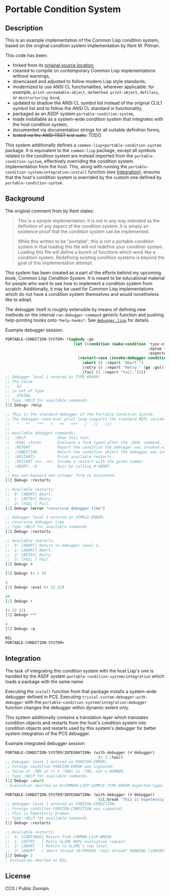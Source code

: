 # Portable Condition System

## Description

This is an example implementation of the Common Lisp condition system, based on the original condition system implementation by Kent M. Pitman.

This code has been:
* forked from its [original source location](http://www.nhplace.com/kent/CL/Revision-18.lisp),
* cleaned to compile on contemporary Common Lisp implementations without warnings,
* downcased and adjusted to follow modern Lisp style standards,
* modernized to use ANSI CL functionalities, wherever applicable: for example, `print-unreadable-object`, `defmethod print-object`, `defclass`, or `destructuring-bind`,
* updated to shadow the ANSI CL symbol list instead of the original CLtL1 symbol list and to follow the ANSI CL standard in functionality,
* packaged as an ASDF system `portable-condition-system`,
* made installable as a system-wide condition system that integrates with the host condition system,
* documented via documentation strings for all suitable definition forms,
* ~~tested via the ANSI-TEST test suite.~~ TODO

This system additionally defines a `common-lisp+portable-condition-system` package. It is equivalent to the `common-lisp` package, except all symbols related to the condition system are instead imported from the `portable-condition-system`, effectively overriding the condition system implementation from the host. This, along with running the `portable-condition-system/integration:install` function (see [Integration](#integration)), ensures that the host's condition system is overrided by the custom one defined by `portable-condition-system`.

## Background

The original comment from by Kent states:

> This is a sample implementation. It is not in any way intended as the definition of any aspect of the condition system. It is simply an existence proof that the condition system can be implemented.
>
> While this written to be "portable", this is not a portable condition system in that loading this file will not redefine your condition system. Loading this file will define a bunch of functions which work like a condition system. Redefining existing condition systems is beyond the goal of this implementation attempt.

This system has been created as a part of the efforts behind my upcoming book, *Common Lisp Condition System*. It is meant to be educational material for people who want to see how to implement a condition system from scratch. Additionally, it may be used for Common Lisp implementations which do not have a condition system themselves and would nonetheless like to adopt.

The debugger itself is roughly extensible by means of defining new methods on the internal `run-debugger-command` generic function and pushing help-printing hooks onto `*help-hooks*`. See [`debugger.lisp`](debugger.lisp) for details.

Example debugger session:

```lisp
PORTABLE-CONDITION-SYSTEM> (tagbody :go
                              (let ((condition (make-condition 'type-error
                                                               :datum 42
                                                               :expected-type 'string)))
                                (restart-case (invoke-debugger condition)
                                  (abort () :report "Abort.")
                                  (retry () :report "Retry." (go :go))
                                  (fail () :report "Fail."))))
;; Debugger level 1 entered on TYPE-ERROR:
;; The value
;;   42
;; is not of type
;;   STRING.
;; Type :HELP for available commands.
[1] Debug> :help

;; This is the standard debugger of the Portable Condition System.
;; The debugger read-eval-print loop supports the standard REPL variables:
;;   *   **   ***   +   ++   +++   /   //   ///   -
;;
;; Available debugger commands:
;;  :HELP              Show this text.
;;  :EVAL <form>       Evaluate a form typed after the :EVAL command.
;;  :REPORT            Report the condition the debugger was invoked with.
;;  :CONDITION         Return the condition object the debugger was invoked with.
;;  :RESTARTS          Print available restarts.
;;  :RESTART <n>, <n>  Invoke a restart with the given number.
;;  :ABORT, :Q         Exit by calling #'ABORT.
;;
;; Any non-keyword non-integer form is evaluated.
[1] Debug> :restarts

;; Available restarts:
;;  0: [ABORT] Abort.
;;  1: [RETRY] Retry.
;;  2: [FAIL ] Fail.
[1] Debug> (error "recursive debugger time")

;; Debugger level 2 entered on SIMPLE-ERROR:
;; recursive debugger time
;; Type :HELP for available commands.
[2] Debug> :restarts

;; Available restarts:
;;  0: [ABORT] Return to debugger level 1.
;;  1: [ABORT] Abort.
;;  2: [RETRY] Retry.
;;  3: [FAIL ] Fail.
[2] Debug> 0

[1] Debug> (+ 2 2)

4
[1] Debug> :eval (+ 22 22)

44
[1] Debug> +

(+ 22 22)
[1] Debug> ***

4
[1] Debug> :q

NIL
PORTABLE-CONDITION-SYSTEM> 
```

## Integration

The task of integrating this condition system with the host Lisp's one is handled by the ASDF system `portable-condition-system/integration` which loads a package with the same name.

Executing the `install` function from that package installs a system-wide debugger defined in PCS. Executing `trivial-custom-debugger:with-debugger` with the `portable-condition-system/integration:debugger` function changes the debugger within dynamic extent only.

This system additionally contains a translation layer which translates condition objects and restarts from the host's condition system into condition objects and restarts used by this system's debugger for better system integration of the PCS debugger.

Example integrated debugger session:

```lisp
PORTABLE-CONDITION-SYSTEM/INTEGRATION> (with-debugger (#'debugger)
                                         (+ 2 :two))
;; Debugger level 1 entered on FOREIGN-ERROR:
;; Foreign condition FOREIGN-ERROR was signaled:
;; Value of :TWO in (+ 2 :TWO) is :TWO, not a NUMBER.
;; Type :HELP for available commands.
[1] Debug> :abort
; Evaluation aborted on #<COMMON-LISP:SIMPLE-TYPE-ERROR expected-type: NUMBER datum: :TWO>.

PORTABLE-CONDITION-SYSTEM/INTEGRATION> (with-debugger (#'debugger)
                                         (cl:break "This is hopelessly broken."))
;; Debugger level 1 entered on FOREIGN-CONDITION:
;; Foreign condition FOREIGN-CONDITION was signaled:
;; This is hopelessly broken.
;; Type :HELP for available commands.
[1] Debug> :restarts

;; Available restarts:
;;  0: [CONTINUE] Return from COMMON-LISP:BREAK.
;;  1: [RETRY   ] Retry SLIME REPL evaluation request.
;;  2: [ABORT   ] Return to SLIME's top level.
;;  3: [ABORT   ] abort thread (#<THREAD "repl-thread" RUNNING {100CBF9DE3}>)
[1] Debug> 2
; Evaluation aborted on NIL.
```

## License

CC0 / Public Domain.
